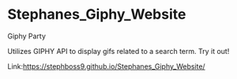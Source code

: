 # Stephanes_Giphy_Website
Giphy Party



Utilizes GIPHY API to display gifs related to a search term. Try it out!



Link:https://stephboss9.github.io/Stephanes_Giphy_Website/
